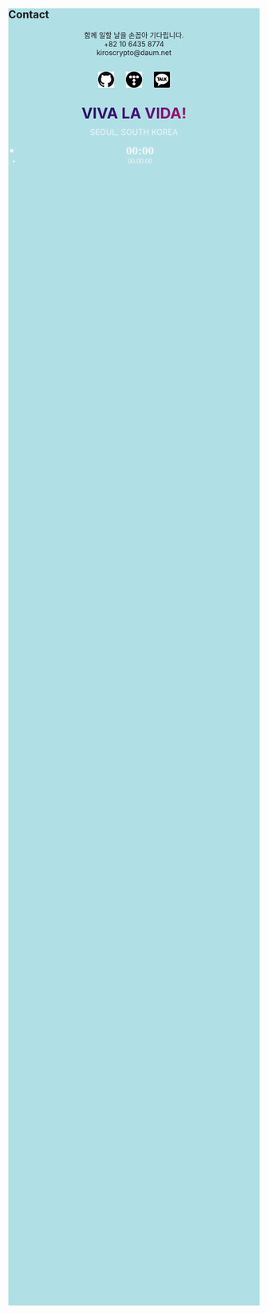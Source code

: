 <!DOCTYPE html>
<html lang="en">
<head>
 <meta charset="UTF-8">
 <meta http-equiv="X-UA-Compatible" content="IE=edge">
 <meta name="viewport" content="width=device-width, initial-scale=1.0">
 <title>Document</title>
 <style>
  /*Contact*/
#contact {min-height: 65vh; background: powderblue;}
#contact .contact_info {text-align: center;}
#contact .contact_info span {}
#contact .sns {margin: 30px 0;}
#contact .sns img {padding: 0 10px;}
#contact .quote {font-size: 30px; font-weight: 700;}
/* css text animation 시작 */
#contact .quote {text-transform: uppercase; 
	background-image: linear-gradient( -225deg,#231557 0%, #44107a 29%, #ff1361 67%, #fff800 100%
);
background-size: auto auto;
background-clip: border-box;
background-size: 200% auto;
color: #fff;
background-clip: text;
text-fill-color: transparent;
-webkit-background-clip: text;
-webkit-text-fill-color: transparent;
animation: textclip 2.5s linear reverse infinite;
display: inline-block;
				font-size: 30px;
}

@keyframes textclip {
to {
		background-position: 200% center;
}
}
/* css text animation 끝*/
#contact .digital_clock {margin-bottom: 15px;}
#contact .digital_clock span {text-align: center; font-size: 16px;}
#contact .digital_clock {height: 100px; text-align: center; color: #f4f4f4; padding: 10px 0; } 
#contact #clock { color: #f4f4f4; font-size: 24px; font-family:'NanumSquare'; font-weight: bold; } 
#contact #clockday { color: #f4f4f4; font-family:'NanumSquare'; } 
 </style>
</head>
<body>
 <section id="contact" class="">
  <!--연락처 : 전화번호(학원전화번호), 이메일, sns, 오픈 카톡-->
  <div class="container">
    <h2>Contact</h2>
    <div class="contact_info">
      <span>함께 일할 날을 손꼽아 기다립니다.<br>
        +82 10 6435 8774<br>
        kiroscrypto@daum.net
      </span>
      <div class="sns">
        <img src="img/github_b.png" alt="github">
        <img src="img/tistory_b.png" alt="tistory">
        <img src="img/kakao_b.png" alt="kakaotalk">
      </div>
      <span class="quote">Viva La Vida!</span>
    </div>
    <div class="digital_clock">
      <span>SEOUL, SOUTH KOREA </span>
      <ul>
        <li id="clock">00:00</li>
        <li id="clockday">00.00.00</li>
      </ul>
    </div>
  </div>
</section>
</body>
</html>
